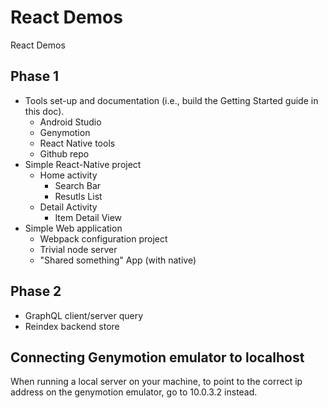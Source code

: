 # React Demos
React Demos

## Phase 1

- Tools set-up and documentation (i.e., build the Getting Started guide in this doc).
  - Android Studio
  - Genymotion
  - React Native tools
  - Github repo
- Simple React-Native project
  - Home activity
    - Search Bar
    - Resutls List
  - Detail Activity
    - Item Detail View
- Simple Web application
  - Webpack configuration project
  - Trivial node server 
  - "Shared something" App (with native)

## Phase 2

- GraphQL client/server query
- Reindex backend store

## Connecting Genymotion emulator to localhost
When running a local server on your machine, to point to the correct ip address
on the genymotion emulator, go to 10.0.3.2 instead.
